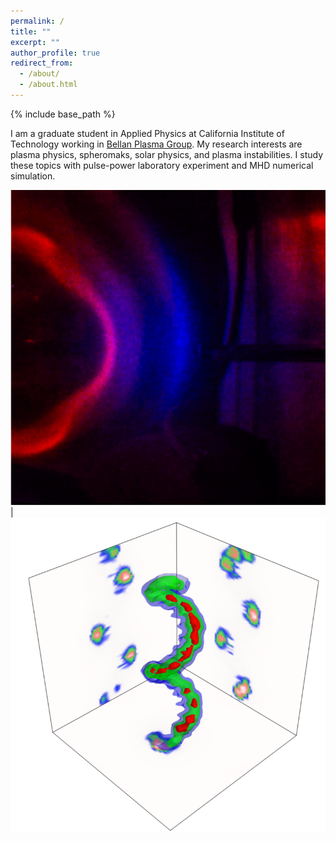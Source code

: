 ```yaml
---
permalink: /
title: ""
excerpt: ""
author_profile: true
redirect_from: 
  - /about/
  - /about.html
---
```


{% include base_path %}

I am a graduate student in Applied Physics at California Institute of Technology working in <a href="http://www.bellanplasmagroup.caltech.edu/" target="_blank">Bellan Plasma Group</a>. 
My research interests are plasma physics, spheromaks, solar physics, and plasma instabilities. I study these topics with pulse-power laboratory experiment and MHD numerical simulation.

<img src='/images/main12.png'> | <img src='/images/main22.png'>
